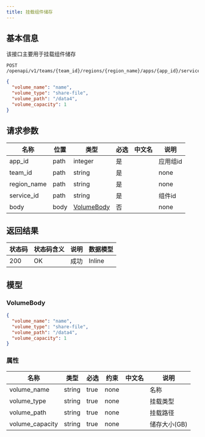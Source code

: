 ```yaml
---
title: 挂载组件储存
---
```


## 基本信息

该接口主要用于挂载组件储存

```shell title="请求路径"
POST /openapi/v1/teams/{team_id}/regions/{region_name}/apps/{app_id}/services/{service_id}/volumes
```

```json title="Body 请求体示例"
{
  "volume_name": "name",
  "volume_type": "share-file",
  "volume_path": "/data4",
  "volume_capacity": 1
}
```

## 请求参数

| 名称                               | 位置   | 类型                    | 必选 | 中文名 | 说明    |
| -------------------------------- | ---- | --------------------- | -- | --- | ----- |
| app_id      | path | integer               | 是  |     | 应用组id |
| team_id     | path | string                | 是  |     | none  |
| region_name | path | string                | 是  |     | none  |
| service_id  | path | string                | 是  |     | 组件id  |
| body                             | body | [VolumeBody](#volume) | 否  |     | none  |

## 返回结果

| 状态码 | 状态码含义 | 说明 | 数据模型   |
| --- | ----- | -- | ------ |
| 200 | OK    | 成功 | Inline |

## 模型

### VolumeBody<a id="volume"></a>

```json
{
  "volume_name": "name",
  "volume_type": "share-file",
  "volume_path": "/data4",
  "volume_capacity": 1
}
```

### 属性

| 名称                                   | 类型     | 必选   | 约束   | 中文名 | 说明                          |
| ------------------------------------ | ------ | ---- | ---- | --- | --------------------------- |
| volume_name     | string | true | none |     | 名称                          |
| volume_type     | string | true | none |     | 挂载类型                        |
| volume_path     | string | true | none |     | 挂载路径                        |
| volume_capacity | string | true | none |     | 储存大小(GB) |
